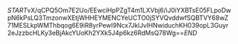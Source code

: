 $START$vX/qCPQ5Om7E2Uo/EEwciHpPZgT4m1LXVbj6/iJ0iYXBTsE05FLpoDwpN6kPsLQ3TmzonwXEtjWHHEYMENCYeUCTO0jSYVQvddwfSQBTVY68wZ71MESLkpWMThbqog6E9iR8yrPewI9Ncx7JklJvIHNwiduchKH039opL3Guyr2eJzzbcHLKy3eBjAkcYUoKh2YXk5J4p6kz6RdMsQ78Wg==$END$